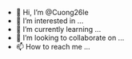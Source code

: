 - 👋 Hi, I’m @Cuong26le
- 👀 I’m interested in ...
- 🌱 I’m currently learning ...
- 💞️ I’m looking to collaborate on ...
- 📫 How to reach me ...

<!---
Cuong26le/Cuong26le is a ✨ special ✨ repository because its `README.md` (this file) appears on your GitHub profile.
You can click the Preview link to take a look at your changes.
--->
